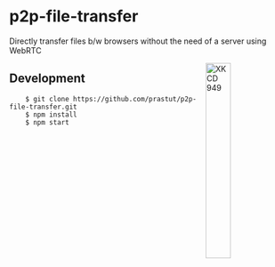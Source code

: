 # p2p-file-transfer

Directly transfer files b/w browsers without the need of a server using WebRTC

<a href="https://xkcd.com/949/"><img src="http://imgs.xkcd.com/comics/file_transfer.png" alt="XKCD 949" width="30%" align="right" /></a> 



## Development

```
    $ git clone https://github.com/prastut/p2p-file-transfer.git 
    $ npm install
    $ npm start
```
